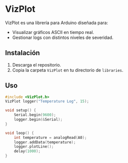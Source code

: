 # VizPlot
VizPlot es una librería para Arduino diseñada para:
- Visualizar gráficos ASCII en tiempo real.
- Gestionar logs con distintos niveles de severidad.

## Instalación
1. Descarga el repositorio.
2. Copia la carpeta `VizPlot` en tu directorio de `libraries`.

## Uso
```cpp
#include <VizPlot.h>
VizPlot logger("Temperature Log", 15);

void setup() {
    Serial.begin(9600);
    logger.begin(&Serial);
}

void loop() {
    int temperature = analogRead(A0);
    logger.addData(temperature);
    logger.plotLine();
    delay(1000);
}
```